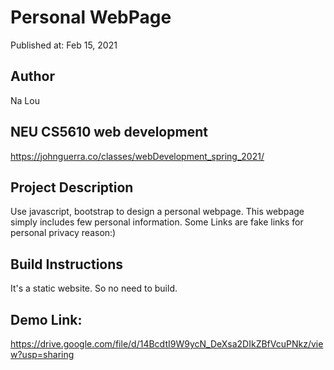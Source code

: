 # Personal WebPage

Published at: Feb 15, 2021

## Author

Na Lou

## NEU CS5610 web development 

https://johnguerra.co/classes/webDevelopment_spring_2021/

## Project Description

Use javascript, bootstrap to design a personal webpage. This webpage simply includes few personal information. 
Some Links are fake links for personal privacy reason:)


## Build Instructions

It's a static website. So no need to build.

## Demo Link:
https://drive.google.com/file/d/14BcdtI9W9ycN_DeXsa2DIkZBfVcuPNkz/view?usp=sharing
